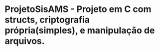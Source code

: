 # ProjetoSisAMS - Projeto em C com structs, criptografia própria(simples), e manipulação de arquivos.
